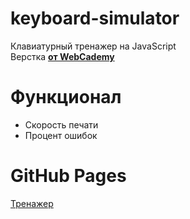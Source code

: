 # keyboard-simulator
Клавиатурный тренажер на JavaScript <br>
Верстка <a href="https://vk.com/webcademy"><strong>от WebCademy</strong></a> 

# Функционал 
  * Скорость печати
  * Процент ошибок

# GitHub Pages
<a href="https://ileods.github.io/keyboard-simulator/">Тренажер</a> 

